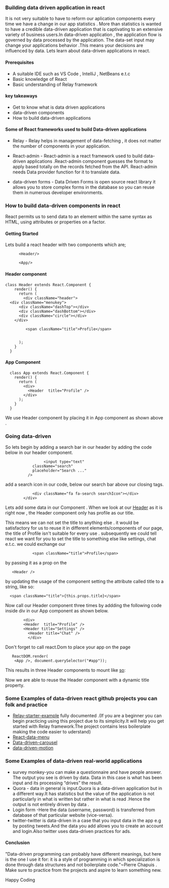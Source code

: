 ### Building data driven  application in react

It is not very suitable to have to reform our aplication  components every time we have a change in our app statistics  . More than statistics is wanted to have a credible data-driven application that is captivating to an extensive variety of business users.In data-driven application , the application flow is governed by data processed by the application. The data-set  input may change your applications behavior .This means your decisions are influenced by data. Lets learn about data-driven applications in react.

#### Prerequisites
- A suitable IDE such as VS Code , IntelliJ , NetBeans e.t.c
- Basic knowledge of React
- Basic understanding of Relay framework

#### key takeaways
- Get to know what is data driven applications
- data-driven components
- How to build data-driven applications


#### Some of React frameworks used to build Data-driven applications
- Relay - Relay helps in management of data-fetching , it does not matter the number of components in your application.

- React-admin - React-admin is a react framework used to build data-driven applications .React-admin component guesses the format to apply based totally on the records fetched from the API. React-admin needs  Data provider function for it to translate data.

- data-driven forms - Data Driven Forms is open source react library it allows you to store complex forms in the database so you can reuse them in numerous developer environments.

### How to build data-driven components in react
React permits us to send data to an element within the same syntax as HTML, using attributes or properties on a factor.

#### Getting Started

Lets build a react header  with two components which are;

          <Header/>

          <App/>

#### Header component
    class Header extends React.Component {
        render() {
          return (
            <div className="header">
      <div className="menukey">
          <div className="dashTop"></div>
          <div className="dashBottom"></div>
          <div className="circle"></div>
        </div>

             <span className="title">Profile</span>

              
          );
        }
      }



#### App Component 
      class App extends React.Component {
        render() {
          return (
            <div>
              <Header  title="Profile" />
            </div>
          );
        }
      }

We use Header component by placing it in App component as shown above .

### Going data-driven
So lets begin by adding a search bar in our header by adding the code below in our header component. 

                     <input type="text"
                className="search"
                placeholder="Search ..."
              />
              
 add a search icon in our code, below our search bar above our closing tags.

                <div className="fa fa-search searchIcon"></div>
            </div>
Lets add some data in our Component . When we look at our [Header](https://codepen.io/1-creator/pen/qBXWVXd) as it is right now , the Header component only has profile as our title. 

This means we can not set the title to anything else . it would be satisfactory for us to reuse it in different elements/components of our page, the title of Profile isn't suitable for every use . subsequently we could tell react we want for you to set the title to something else like settings, chat e.t.c. we could exchange our    
                
                <span className="title">Profile</span> 
by passing it  as a prop on the

       <Header />
 by updating the usage of the component setting the attribute called title to a string, like so: 

      <span className="title">{this.props.title}</span>

Now call our Header component three times by addding the following code inside div in our App component as shown below.
  
            <div>
            <Header  title="Profile" />
            <Header title="Settings" />
              <Header title="Chat" />
              </div>

Don't forget to call react.Dom to place your app on the page

       ReactDOM.render(
        <App />, document.querySelector("#app"));

This results in three Header  components to mount like [so](https://codepen.io/1-creator/full/XWarzzL):

Now we are able to reuse the Header component with a dynamic title property.
 ### Some Examples of data-driven react github projects you can folk and practice

 - [Relay-starter-example](https://github.com/1-creator/relay-starter-example) fully documented .(If you are a beginner  you can begin practicing using this project due to its simplicity.It will help you get started with Relay framework.The project contains less boilerplate making the code easier to uderstand)
 - [React-data-menu](https://github.com/dkozar/react-data-menu)
 - [Data-driven-carousel](https://github.com/JasonShin/React-Carousel-Data-Driven)
 - [data-driven-motion](https://github.com/tkh44/data-driven-motion) 

### Some Examples of data-driven real-world applications
- survey monkey-you can make a questionnaire and have people answer. The output you see is driven by data. Data in this case is what has been input and its processing “drives” the result.
- Quora - data in general is input.Quora is a data-driven application but in a different way.It has statistics but the value of the application is not particularly in what is written but rather in what is read .Hence the output is not entirely driven by data .
- Login form -Here the data (username, password) is transferred from database of that particular website (vice-versa).
- twitter-twitter is data-driven in a case that you input data in the app e.g by posting tweets.And the data you add allows you to create an account and login.Also twitter uses data-driven practices  for ads.


 #### Conclusion
 "Data-driven programming can probably have different meanings, but here is the one I use it for: it is a style of programming in which specialization is done through data structures and not boilerplate code."~Pierre Chapuis . Make sure to practice from the projects and aspire to learn something new.

 Happy Coding
